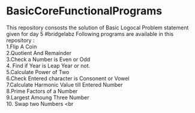 # BasicCoreFunctionalPrograms
This repository consosts the  solution of Basic Logocal Problem statement given for day 5 #bridgelabz
Following programs are available in this repository :<br/>
1.Flip A Coin <br/>
2.Quotient And Remainder <br/>
3.Check a Number is Even or Odd <br/>
4. Find if Year is Leap Year or not. <br/>
5.Calculate Power of Two <br/>
6.Check Entered character is Consonent or Vowel <br/>
7.Calculate Harmonic Value till Entered Number <br/>
8.Prime Factors of a Number <br/>
9.Largest Amoung Three Number <br/>
10. Swap two Numbers <br
